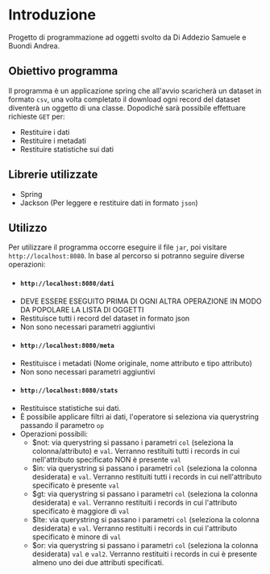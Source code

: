 # Introduzione
Progetto di programmazione ad oggetti svolto da Di Addezio Samuele e Buondi Andrea.
## Obiettivo programma
Il programma è un applicazione spring che all'avvio scaricherà un dataset in formato `csv`, una volta completato il download ogni record del dataset diventerà un oggetto di una classe. Dopodiché sarà possibile effettuare richieste `GET` per:
- Restituire i dati
- Restituire i metadati
- Restituire statistiche sui dati

## Librerie utilizzate
- Spring
- Jackson (Per leggere e restituire dati in formato `json`)

## Utilizzo
Per utilizzare il programma occorre eseguire il file `jar`, poi visitare `http://localhost:8080`. In base al percorso si potranno seguire diverse operazioni:
- #### `http://localhost:8080/dati`
 - DEVE ESSERE ESEGUITO PRIMA DI OGNI ALTRA OPERAZIONE IN MODO DA POPOLARE LA LISTA DI OGGETTI
 - Restituisce tutti i record del dataset in formato json
 - Non sono necessari parametri aggiuntivi
- #### `http://localhost:8080/meta`
 - Restituisce i metadati (Nome originale, nome attributo e tipo attributo)
 - Non sono necessari parametri aggiuntivi
- #### `http://localhost:8080/stats`
 - Restituisce statistiche sui dati.
 - È possibile applicare filtri ai dati, l'operatore si seleziona via querystring passando il parametro `op`
 - Operazioni possibili:
   - $not: via querystring si passano i parametri `col` (seleziona la colonna/attributo) e `val`. Verranno restituiti tutti i records in cui nell'attributo specificato NON è presente `val`
   - $in: via querystring si passano i parametri `col` (seleziona la colonna desiderata) e `val`. Verranno restituiti tutti i records in cui nell'attributo specificato è presente `val`
   - $gt: via querystring si passano i parametri `col` (seleziona la colonna desiderata) e `val`. Verranno restituiti i records in cui l'attributo specificato è maggiore di `val`
   - $lte: via querystring si passano i parametri `col` (seleziona la colonna desiderata) e `val`. Verranno restituiti i records in cui l'attributo specificato è minore di `val`
   - $or: via querystring si passano i parametri `col` (seleziona la colonna desiderata) `val` e `val2`. Verranno restituiti i records in cui è presente almeno uno dei due attributi specificati.

 
 

